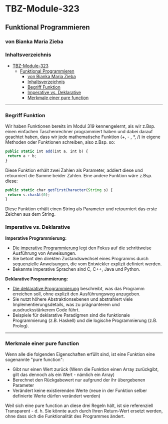 # TBZ-Module-323

## Funktional Programmieren

### von Bianka Maria Zieba

### Inhaltsverzeichnis

- [TBZ-Module-323](#tbz-module-323)
  - [Funktional Programmieren](#funktional-programmieren)
    - [von Bianka Maria Zieba](#von-bianka-maria-zieba)
    - [Inhaltsverzeichnis](#inhaltsverzeichnis)
    - [Begriff Funktion](#begriff-funktion)
    - [Imperative vs. Deklarative](#imperative-vs-deklarative)
    - [Merkmale einer pure function](#merkmale-einer-pure-function)

---

### Begriff Funktion

Wir haben Funktionen bereits im Modul 319 kennengelernt, als wir z.Bsp. einen einfachen Taschenrechner programmiert haben und dabei darauf geachtet haben, dass wir jede mathematische Funktion (+, - , *, /) in eigene Methoden oder Funktionen schreiben, also z.Bsp. so:

```javascript
public static int add(int a, int b) {
 return a + b;
}
```

Diese Funktion erhält zwei Zahlen als Parameter, addiert diese und retourniert die Summe beider Zahlen.
Eine andere Funktion wäre z.Bsp. diese:

```javascript
public static char getFirstCharacter(String s) {
 return s.charAt(0);
}
```

Diese Funktion erhält einen String als Parameter und retourniert das erste Zeichen aus dem String.

### Imperative vs. Deklarative

**Imperative Programmierung:**

- [Die imperative Programmierung](#imperative-programmierung) legt den Fokus auf die schrittweise Ausführung von Anweisungen.
- Sie betont den direkten Zustandswechsel eines Programms durch sequenzielle Anweisungen, die vom Entwickler explizit definiert werden.
- Bekannte imperative Sprachen sind C, C++, Java und Python.

**Deklarative Programmierung:**

- [Die deklarative Programmierung](#deklarative-programmierung) beschreibt, was das Programm erreichen soll, ohne explizit den Ausführungsweg anzugeben.
- Sie nutzt höhere Abstraktionsebenen und abstrahiert viele Implementierungsdetails, was zu prägnanterem und ausdrucksstärkerem Code führt.
- Beispiele für deklarative Paradigmen sind die funktionale Programmierung (z.B. Haskell) und die logische Programmierung (z.B. Prolog).

---

### Merkmale einer pure function

Wenn alle die folgenden Eigenschaften erfüllt sind, ist eine Funktion eine sogenannte "pure function":

- Gibt nur einen Wert zurück (Wenn die Funktion einen Array zurückgibt, gilt das dennoch als ein Wert - nämlich ein Array)
- Berechnet den Rückgabewert nur aufgrund der ihr übergebenen Parameter
- Verändert keine existierenden Werte (neue in der Funktion selber definierte Werte dürfen verändert werden)

Weil sich eine pure function an diese drei Regeln hält, ist sie referenziell Transparent - d. h. Sie könnte auch durch Ihren Return-Wert ersetzt werden, ohne dass sich die Funktionalität des Programmes ändert.
